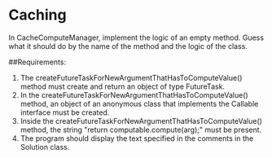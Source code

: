 # Caching

In CacheComputeManager, implement the logic of an empty method.
Guess what it should do by the name of the method and the logic of the class.


##Requirements:
1. The createFutureTaskForNewArgumentThatHasToComputeValue() method must create and return an object of type FutureTask.
2. In the createFutureTaskForNewArgumentThatHasToComputeValue() method, an object of an anonymous class that 
	implements the Callable interface must be created.
3. Inside the createFutureTaskForNewArgumentThatHasToComputeValue() method, the string "return computable.compute(arg);" 
	must be present.
4. The program should display the text specified in the comments in the Solution class.